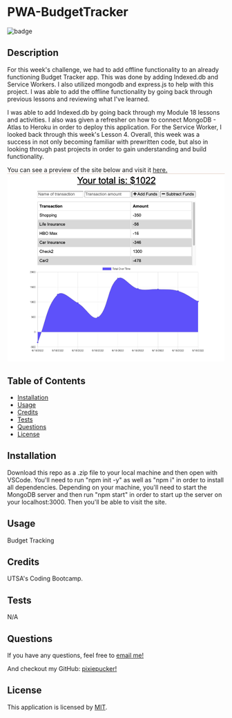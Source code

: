 # PWA-BudgetTracker
  
  ![badge](https://img.shields.io/badge/License-MIT-blue)
  

  ## Description
  For this week's challenge, we had to add offline functionality to an already functioning Budget Tracker app. This was done by adding Indexed.db and Service Workers. I also utilized mongodb and express.js to help with this project. I was able to add the offline functionality by going back through previous lessons and reviewing what I've learned.

  I was able to add Indexed.db by going back through my Module 18 lessons and activities. I also was given a refresher on how to connect MongoDB - Atlas to Heroku in order to deploy this application. For the Service Worker, I looked back through this week's Lesson 4. Overall, this week was a success in not only becoming familiar with prewritten code, but also in looking through past projects in order to gain understanding and build functionality.

  You can see a preview of the site below and visit it [here.](https://young-anchorage-05330.herokuapp.com/)
  ![screenshot of budget tracker ](./public/preview1.png)

  ## Table of Contents
  - [Installation](#installation)
  - [Usage](#usage)
  - [Credits](#credits)
  - [Tests](#tests)
  - [Questions](#questions)
  - [License](#license)

  ## Installation
  Download this repo as a .zip file to your local machine and then open with VSCode. You'll need to run "npm init -y" as well as "npm i" in order to install all dependencies. Depending on your machine, you'll need to start the MongoDB server and then run "npm start" in order to start up the server on your localhost:3000. Then you'll be able to visit the site.

  ## Usage
  Budget Tracking

  ## Credits
  UTSA's Coding Bootcamp.

  ## Tests
  N/A

  ## Questions
  If you have any questions, feel free to [email me!](mailto:alycain.99@gmail.com)

  And checkout my GitHub: [pixiepucker!](https://github.com/pixiepucker)

  ## License
  
  This application is licensed by [MIT](https://opensource.org/licenses/MIT).